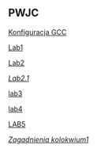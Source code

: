 <style>
    @media only screen and (min-width:1200px) {

    body {
        background: rgb(0, 81, 255);
        background: linear-gradient(55deg, rgba(0, 81, 255, 0.25315126050420167) 0%, rgba(255, 0, 0, 0.2671568627450981) 52%, rgba(254, 255, 0, 0.3259803921568627) 100%);
    }

    .container-lg {
        height:100vh;
        background-color: #FEFEFE;
    }
}
</style>

## PWJC



[Konfiguracja GCC](instructions/lab1.html)

[Lab1](instructions2/Lab001/lab1.html)

[Lab2](instructions2/Lab002/lab2_o.html)

*[Lab2.1](instructions2/Lab002/lab2.1.html)* 

[lab3](instructions2/Lab003/lab3.html)

[lab4](instructions2/Lab004/lab4.html)

<a href="instructions2/Lab005/lab5.html" class="button-55">LAB5</a>

<!-- [lab6](instructions2/Lab006/lab6.html) -->

<!-- [lab4](instructions2/Lab004/lab4.html) -->

<!-- [Lab2](instructions2/Lab002/Lab2.html) -->


<!--[Lab1](instructions/lab1.html) - Konfiguracja środowiska\
[Lab2](instructions/lab2.html) - Zmienne, Operatory, Instrukcje warunkowe, I/O\
[Lab3](instructions/lab3.html) - Pętle i tablice.\
[Lab4](instructions/lab4.html) - Funkcje, wskaźniki, zakres zmiennych\
[Lab5](instructions/lab5.html) - Biblioteki standardowe i operacje na łańcuchach znaków.\
[Lab6](instructions/lab6.html) - Rzutowanie, spójniki logiczne  i struktury\
[Lab7](instructions/lab7.html) - Gra w kółko i krzyżyk.\
[Lab8](instructions/lab8.html) - Zapis i odczyt plików.\
[Lab9](instructions/lab9.html) - Unie i alokacja pamięci. -->

<!-- ## New
[Lab1](instructions2/Lab001/lab1.html)

[Lab2](instructions2/Lab002/Lab2.html)

~~[Lab3](instructions2/Lab003/lab3.html)~~

~~[Lab4](instructions2/Lab003/lab4.html)~~

~~[Lab5](instructions2/Lab003/lab5.html)~~

~~[Lab6](instructions2/Lab003/lab6.html)~~

## Archive

~~[Lab1](instructions/lab1.html)~~

~~[Lab2](instructions/lab2.html)~~

~~[Lab3](instructions/lab3.html)~~

~~[Lab4](instructions/lab4.html)~~

~~[Lab5](instructions/lab5.html)~~

~~[Lab6](instructions/lab6.html)~~

~~[Lab7](instructions/lab7.html)~~

~~[Lab8](instructions/lab8.html)~~

~~[Lab9](instructions/lab9.html)~~ -->


*[Zagadnienia kolokwium1](zagadnienia_kolowkium.html)*